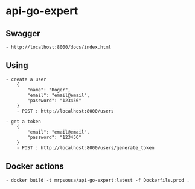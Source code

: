 # api-go-expert

## Swagger
    - http://localhost:8000/docs/index.html

## Using
    - create a user
        {
            "name": "Roger",
            "email": "email@email",
            "password": "123456"
        }
        - POST : http://localhost:8000/users

    - get a token
        {
            "email": "email@email",
            "password": "123456"
        }
        - POST : http://localhost:8000/users/generate_token

## Docker actions
    - docker build -t mrpsousa/api-go-expert:latest -f Dockerfile.prod .